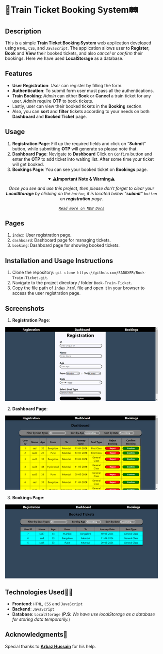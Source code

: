 # 🚂Train Ticket Booking System🛤️

## Description

This is a simple **Train Ticket Booking System** web application developed using `HTML`, `CSS`, and `JavaScript`. The application allows user to **Register**, **Book** and **View** their booked tickets, and also _cancel_ or _confirm_ their bookings. Here we have used **LocalStorage** as a database.

## Features

- **User Registration**: _User_ can register by filling the form.
- **Authentication**: To submit form user must pass all the authentications.
- **Train Booking**: _Admin_ can either **Book** or **Cancel** a train ticket for any user. _Admin_ require **OTP** to book tickets.
- Lastly, user can view their booked tickets in the **Booking** section.
- Also, you can **sort** and **filter** tickets according to your needs on both **Dashboard** and **Booked Ticket** page.

## Usage

1. **Registration Page**: Fill up the required fields and click on "**Submit**" button, while submitting **OTP** will generate so please note that.
2. **Dashboard Page**: Nevigate to **Dashboard** Click on `Confirm` button and enter the **OTP** to add ticket into waiting list. After some time your ticket will get booked.
3. **Bookings Page**: You can see your booked ticket on **Bookings** page.

<details align="center" open>
<summary><b>⚠️Important Note & Warning⚠️</b></summary>

<i>Once you see and use this project, then please don't forget to clear your **LocalStorage** by clicking on the `button`, it is located below "**submit**" `button` on **registration** page.

[`Read more on MDN Docs`](https://developer.mozilla.org/en-US/docs/Web/API/Window/localStorage)
</i>

</details>

## Pages

1. `index`: User registration page.
2. `dashboard`: Dashboard page for managing tickets.
3. `booking`: Dashboard page for showing booked tickets.

## Installation and Usage Instructions

1. Clone the repository: `git clone https://github.com/SAD0XER/Book-Train-Ticket.git`.
2. Navigate to the project directory / folder `Book-Train-Ticket`.
3. Copy the file path of `index.html` file and open it in your browser to access the user registration page.

## Screenshots

1. **Registration Page**:

![Registration Screenshot](./static/Registration.png)

2. **Dashboard Page**:

![Dashboard Screenshot](./static/Dashboard.png)

3. **Bookings Page**:

![Bookings Screenshot](./static/Bookings.png)

## Technologies Used🧑‍💻

- **Frontend**: `HTML`, `CSS` and `JavaScript`
- **Backend**: `JavaScript`
- **Database**: `LocalStorage` (**P.S**: _We have use localStorage as a database for storing data temporarily._)

## Acknowledgments🤗

Special thanks to [**Arbaz Hussain**](https://github.com/Arbaz86) for his help.
